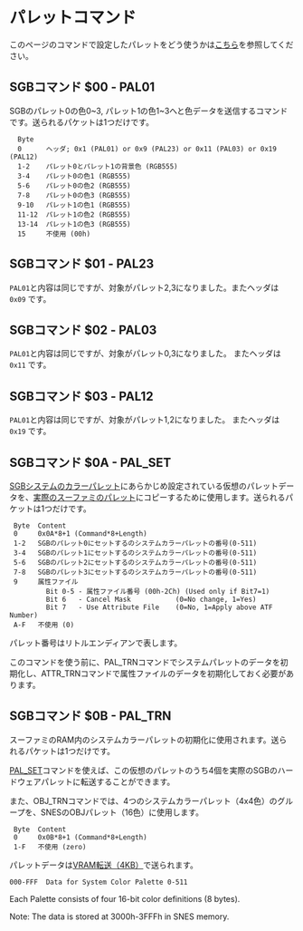 # パレットコマンド

このページのコマンドで設定したパレットをどう使うかは[こちら](./color_attr.md)を参照してください。

## SGBコマンド $00 - PAL01

SGBのパレット0の色0~3, パレット1の色1~3へと色データを送信するコマンドです。送られるパケットは1つだけです。

```
  Byte
  0      ヘッダ; 0x1 (PAL01) or 0x9 (PAL23) or 0x11 (PAL03) or 0x19 (PAL12)
  1-2    パレット0とパレット1の背景色 (RGB555)
  3-4    パレット0の色1 (RGB555)
  5-6    パレット0の色2 (RGB555)
  7-8    パレット0の色3 (RGB555)
  9-10   パレット1の色1 (RGB555)
  11-12  パレット1の色2 (RGB555)
  13-14  パレット1の色3 (RGB555)
  15     不使用 (00h)
```

## SGBコマンド $01 - PAL23

`PAL01`と内容は同じですが、対象がパレット2,3になりました。またヘッダは `0x09` です。

## SGBコマンド $02 - PAL03

`PAL01`と内容は同じですが、対象がパレット0,3になりました。 またヘッダは `0x11` です。

## SGBコマンド $03 - PAL12

`PAL01`と内容は同じですが、対象がパレット1,2になりました。 またヘッダは `0x19` です。

## SGBコマンド $0A - PAL_SET

[SGBシステムのカラーパレット](../palette.md#-システムカラーパレット)にあらかじめ設定されている仮想のパレットデータを、[実際のスーファミのパレット](../palette.md#-パレットの種類)にコピーするために使用します。送られるパケットは1つだけです。

```
 Byte  Content
 0     0x0A*8+1 (Command*8+Length)
 1-2   SGBのパレット0にセットするのシステムカラーパレットの番号(0-511)
 3-4   SGBのパレット1にセットするのシステムカラーパレットの番号(0-511)
 5-6   SGBのパレット2にセットするのシステムカラーパレットの番号(0-511)
 7-8   SGBのパレット3にセットするのシステムカラーパレットの番号(0-511)
 9     属性ファイル
         Bit 0-5 - 属性ファイル番号 (00h-2Ch) (Used only if Bit7=1)
         Bit 6   - Cancel Mask           (0=No change, 1=Yes)
         Bit 7   - Use Attribute File    (0=No, 1=Apply above ATF Number)
 A-F   不使用 (0)
```

パレット番号はリトルエンディアンで表します。

このコマンドを使う前に、PAL_TRNコマンドでシステムパレットのデータを初期化し、ATTR_TRNコマンドで属性ファイルのデータを初期化しておく必要があります。

## SGBコマンド $0B - PAL_TRN

スーファミのRAM内のシステムカラーパレットの初期化に使用されます。送られるパケットは1つだけです。

[PAL_SET](#sgbコマンド-0ah---pal_set)コマンドを使えば、この仮想のパレットのうち4個を実際のSGBのハードウェアパレットに転送することができます。

また、OBJ_TRNコマンドでは、4つのシステムカラーパレット（4x4色）のグループを、SNESのOBJパレット（16色）に使用します。

```
 Byte  Content
 0     0x0B*8+1 (Command*8+Length)
 1-F   不使用 (zero)
```

パレットデータは[VRAM転送（4KB）](../vram_transfer.md)で送られます。

```
000-FFF  Data for System Color Palette 0-511
```

Each Palette consists of four 16-bit color definitions (8 bytes). 

Note: The data is stored at 3000h-3FFFh in SNES memory.
